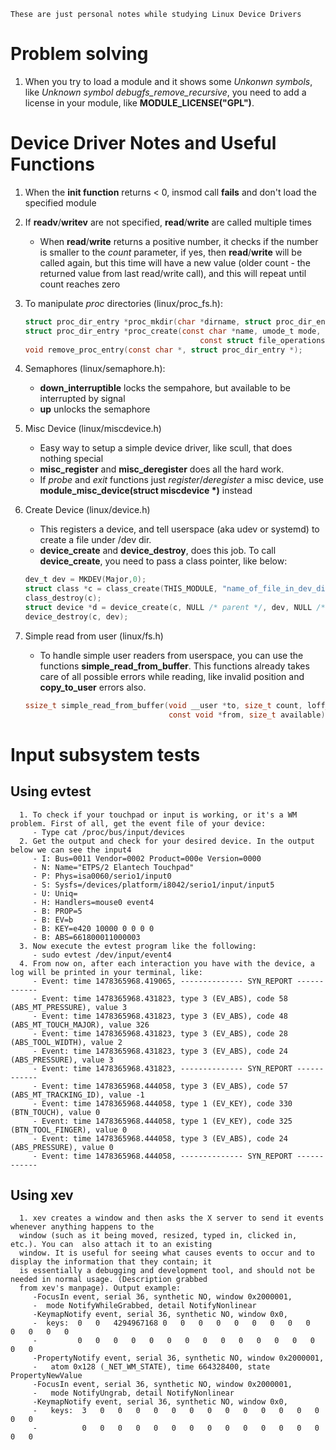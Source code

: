 `These are just personal notes while studying Linux Device Drivers`

Problem solving
===============

1. When you try to load a module and it shows some *Unkonwn symbols*, like *Unknown symbol debugfs_remove_recursive*, you need to add a license in your module, like **MODULE_LICENSE("GPL")**.

Device Driver Notes and Useful Functions
========================================

1. When the **init function** returns < 0, insmod call **fails** and don't load the specified module
2. If **readv**/**writev** are not specified, **read**/**write** are called multiple times
   - When **read**/**write** returns a positive number, it checks if the number is smaller to the *count* parameter, if yes, then **read**/**write** will be called again, but this time will have a new value (older count - the returned value from last read/write call), and this will repeat until count reaches zero
3. To manipulate *proc* directories (linux/proc_fs.h):
   ```C
   struct proc_dir_entry *proc_mkdir(char *dirname, struct proc_dir_entry *parent);
   struct proc_dir_entry *proc_create(const char *name, umode_t mode, struct proc_dir_entry *parent,
                                          const struct file_operations *proc_fops);
   void remove_proc_entry(const char *, struct proc_dir_entry *);
   ```
   
4. Semaphores (linux/semaphore.h):
   - **down_interruptible** locks the sempahore, but available to be interrupted by signal
   - **up** unlocks the semaphore

5. Misc Device (linux/miscdevice.h)
   - Easy way to setup a simple device driver, like scull, that does nothing special
   - **misc_register** and **misc_deregister** does all the hard work.
   - If *probe* and *exit* functions just *register*/*deregister* a misc device, use **module_misc_device(struct miscdevice \*)**
   instead

6. Create Device (linux/device.h)
   - This registers a device, and tell userspace (aka udev or systemd) to create a file under /dev dir.
   - **device_create** and **device_destroy**, does this job. To call **device_create**, you need to pass a class pointer, like below:
   ```C
   dev_t dev = MKDEV(Major,0);
   struct class *c = class_create(THIS_MODULE, "name_of_file_in_dev_dir_to_be_created");
   class_destroy(c);
   struct device *d = device_create(c, NULL /* parent */, dev, NULL /* no additional data */, "same name as before");
   device_destroy(c, dev);
   ```

7. Simple read from user (linux/fs.h)
   - To handle simple user readers from userspace, you can use the functions **simple_read_from_buffer**. This functions already takes care of all possible errors while reading, like invalid position and **copy_to_user** errors also.
   ```C
   ssize_t simple_read_from_buffer(void __user *to, size_t count, loff_t *ppos,
                                   const void *from, size_t available)
   ```

Input subsystem tests
=====================

Using evtest
------------
      1. To check if your touchpad or input is working, or it's a WM problem. First of all, get the event file of your device:
         - Type cat /proc/bus/input/devices
      2. Get the output and check for your desired device. In the output below we can see the input4
         - I: Bus=0011 Vendor=0002 Product=000e Version=0000
         - N: Name="ETPS/2 Elantech Touchpad"
         - P: Phys=isa0060/serio1/input0
         - S: Sysfs=/devices/platform/i8042/serio1/input/input5
         - U: Uniq=
         - H: Handlers=mouse0 event4
         - B: PROP=5
         - B: EV=b
         - B: KEY=e420 10000 0 0 0 0
         - B: ABS=661800011000003
      3. Now execute the evtest program like the following:
         - sudo evtest /dev/input/event4
      4. From now on, after each interaction you have with the device, a log will be printed in your terminal, like:
         - Event: time 1478365968.419065, -------------- SYN_REPORT ------------
         - Event: time 1478365968.431823, type 3 (EV_ABS), code 58 (ABS_MT_PRESSURE), value 3
         - Event: time 1478365968.431823, type 3 (EV_ABS), code 48 (ABS_MT_TOUCH_MAJOR), value 326
         - Event: time 1478365968.431823, type 3 (EV_ABS), code 28 (ABS_TOOL_WIDTH), value 2
         - Event: time 1478365968.431823, type 3 (EV_ABS), code 24 (ABS_PRESSURE), value 3
         - Event: time 1478365968.431823, -------------- SYN_REPORT ------------
         - Event: time 1478365968.444058, type 3 (EV_ABS), code 57 (ABS_MT_TRACKING_ID), value -1
         - Event: time 1478365968.444058, type 1 (EV_KEY), code 330 (BTN_TOUCH), value 0
         - Event: time 1478365968.444058, type 1 (EV_KEY), code 325 (BTN_TOOL_FINGER), value 0
         - Event: time 1478365968.444058, type 3 (EV_ABS), code 24 (ABS_PRESSURE), value 0
         - Event: time 1478365968.444058, -------------- SYN_REPORT ------------

Using xev
---------
      1. xev creates a window and then asks the X server to send it events whenever anything happens to the
      window (such as it being moved, resized, typed in, clicked in, etc.). You can  also attach it to an existing
      window. It is useful for seeing what causes events to occur and to display the information that they contain; it
      is essentially a debugging and development tool, and should not be needed in normal usage. (Description grabbed
      from xev's manpage). Output example:
         -FocusIn event, serial 36, synthetic NO, window 0x2000001,
         -  mode NotifyWhileGrabbed, detail NotifyNonlinear
         -KeymapNotify event, serial 36, synthetic NO, window 0x0,
         -  keys:  0   0   4294967168 0   0   0   0   0   0   0   0   0   0   0   0   0   
         -         0   0   0   0   0   0   0   0   0   0   0   0   0   0   0   0   
         -PropertyNotify event, serial 36, synthetic NO, window 0x2000001,
         -   atom 0x128 (_NET_WM_STATE), time 664328400, state PropertyNewValue
         -FocusIn event, serial 36, synthetic NO, window 0x2000001,
         -   mode NotifyUngrab, detail NotifyNonlinear
         -KeymapNotify event, serial 36, synthetic NO, window 0x0,
         -   keys:  3   0   0   0   0   0   0   0   0   0   0   0   0   0   0   0   
         -          0   0   0   0   0   0   0   0   0   0   0   0   0   0   0   0   
